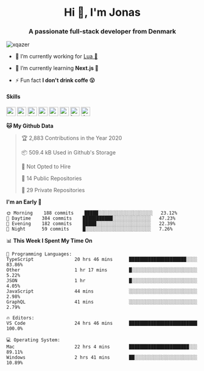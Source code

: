 <h1 align="center">Hi 👋, I'm Jonas</h1>
<h3 align="center">A passionate full-stack developer from Denmark</h3>

<p align="left"> <img src="https://komarev.com/ghpvc/?username=xqazer" alt="xqazer" /> </p>

- 🔭 I’m currently working for [Lua 🥰](https://lua.work) 

- 🌱 I’m currently learning **Next.js 🤯**

<!--- - 👨‍💻 All of my projects are available at [xqazer.github.io](xqazer.github.io) -->

- ⚡ Fun fact **I don't drink coffe 😮**

<h4>Skills</h4>
<p align="left">
  <img src="https://devicons.github.io/devicon/devicon.git/icons/react/react-original-wordmark.svg" alt="react" width="24" height="24"/>
  <img src="https://cdn.worldvectorlogo.com/logos/nextjs-3.svg" alt="nextjs" width="24" height="24"/>
  <img src="https://devicons.github.io/devicon/devicon.git/icons/typescript/typescript-original.svg" alt="typescript" width="24" height="24"/>
  <img src="https://devicons.github.io/devicon/devicon.git/icons/nodejs/nodejs-original-wordmark.svg" alt="nodejs" width="24" height="24"/>
  <img src="https://devicons.github.io/devicon/devicon.git/icons/postgresql/postgresql-original-wordmark.svg" alt="postgresql" width="24" height="24"/>
  <img src="https://www.vectorlogo.zone/logos/google_cloud/google_cloud-icon.svg" alt="gcp" width="24" height="24"/>
  <img src="https://www.vectorlogo.zone/logos/kubernetes/kubernetes-icon.svg" alt="kubernetes" width="24" height="24"/>
  <img src="https://devicons.github.io/devicon/devicon.git/icons/dot-net/dot-net-original-wordmark.svg" alt="dotnet" width="24" height="24"/>
</p>

<!--START_SECTION:waka-->
**🐱 My Github Data** 

> 🏆 2,883 Contributions in the Year 2020
 > 
> 📦 509.4 kB Used in Github's Storage 
 > 
> 🚫 Not Opted to Hire
 > 
> 📜 14 Public Repositories 
 > 
> 🔑 29 Private Repositories  

**I'm an Early 🐤** 

```text
🌞 Morning    188 commits    █████░░░░░░░░░░░░░░░░░░░░   23.12% 
🌆 Daytime    384 commits    ███████████░░░░░░░░░░░░░░   47.23% 
🌃 Evening    182 commits    █████░░░░░░░░░░░░░░░░░░░░   22.39% 
🌙 Night      59 commits     █░░░░░░░░░░░░░░░░░░░░░░░░   7.26%

```


📊 **This Week I Spent My Time On** 

```text
💬 Programming Languages: 
TypeScript               20 hrs 46 mins      █████████████████████░░░░   83.86% 
Other                    1 hr 17 mins        █░░░░░░░░░░░░░░░░░░░░░░░░   5.22% 
JSON                     1 hr                █░░░░░░░░░░░░░░░░░░░░░░░░   4.05% 
JavaScript               44 mins             ░░░░░░░░░░░░░░░░░░░░░░░░░   2.98% 
GraphQL                  41 mins             ░░░░░░░░░░░░░░░░░░░░░░░░░   2.79%

🔥 Editors: 
VS Code                  24 hrs 46 mins      █████████████████████████   100.0%

💻 Operating System: 
Mac                      22 hrs 4 mins       ██████████████████████░░░   89.11% 
Windows                  2 hrs 41 mins       ██░░░░░░░░░░░░░░░░░░░░░░░   10.89%

```


<!--END_SECTION:waka-->

